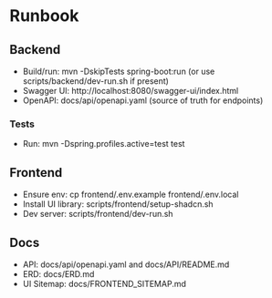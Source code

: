 # Runbook

## Backend
- Build/run: mvn -DskipTests spring-boot:run (or use scripts/backend/dev-run.sh if present)
- Swagger UI: http://localhost:8080/swagger-ui/index.html
- OpenAPI: docs/api/openapi.yaml (source of truth for endpoints)

### Tests
- Run: mvn -Dspring.profiles.active=test test

## Frontend
- Ensure env: cp frontend/.env.example frontend/.env.local
- Install UI library: scripts/frontend/setup-shadcn.sh
- Dev server: scripts/frontend/dev-run.sh

## Docs
- API: docs/api/openapi.yaml and docs/API/README.md
- ERD: docs/ERD.md
- UI Sitemap: docs/FRONTEND_SITEMAP.md
